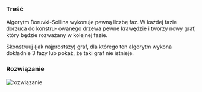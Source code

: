 ### Treść
Algorytm Boruvki-Sollina wykonuje pewną liczbę faz. W każdej fazie dorzuca do konstru-
owanego drzewa pewne krawędzie i tworzy nowy graf, który będzie rozważany w kolejnej fazie.

Skonstruuj (jak najprostszy) graf, dla którego ten algorytm wykona dokładnie 3 fazy lub pokaż,
żę taki graf nie istnieje.

### Rozwiązanie
![rozwiązanie](https://lh3.googleusercontent.com/4E6mz9hxdmG1qa9Go8IjEpwJcRnK6_J0t61rB25wNzTWAGNks1FoC_CTYzepYGdivy0QVxYsRbrn7_08V72lLWQi0XwfDTmSoQipUnYGRWULrcojHdz-JodxQzeU3h-0veeAXXb1cQ)
